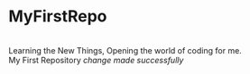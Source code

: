 # MyFirstRepo
<br> 
Learning the New Things, Opening the world of coding for me.
<br>
My First Repository 
<i> change made successfully </i>
